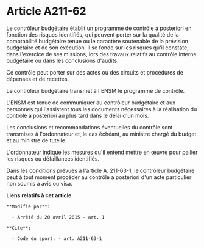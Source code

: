# Article A211-62

Le contrôleur budgétaire établit un programme de contrôle a posteriori en fonction des risques identifiés, qui peuvent porter
sur la qualité de la comptabilité budgétaire tenue ou le caractère soutenable de la prévision budgétaire et de son exécution.
Il se fonde sur les risques qu'il constate, dans l'exercice de ses missions, lors des travaux relatifs au contrôle interne
budgétaire ou dans les conclusions d'audits. 

Ce contrôle peut porter sur des actes ou des circuits et procédures de dépenses et de recettes. 

Le contrôleur budgétaire transmet à l'ENSM le programme de contrôle. 

L'ENSM est tenue de communiquer au contrôleur budgétaire et aux personnes qui l'assistent tous les documents nécessaires à la
réalisation du contrôle a posteriori au plus tard dans le délai d'un mois. 

Les conclusions et recommandations éventuelles du contrôle sont transmises à l'ordonnateur et, le cas échéant, au ministre
chargé du budget et au ministre de tutelle. 

L'ordonnateur indique les mesures qu'il entend mettre en œuvre pour pallier les risques ou défaillances identifiés. 

Dans les conditions prévues à l'article A. 211-63-1, le contrôleur budgétaire peut à tout moment procéder au contrôle a
posteriori d'un acte particulier non soumis à avis ou visa.

**Liens relatifs à cet article**

	**Modifié par**:

	  - Arrêté du 20 avril 2015 - art. 1

	**Cite**:

	  - Code du sport. - art. A211-63-1
